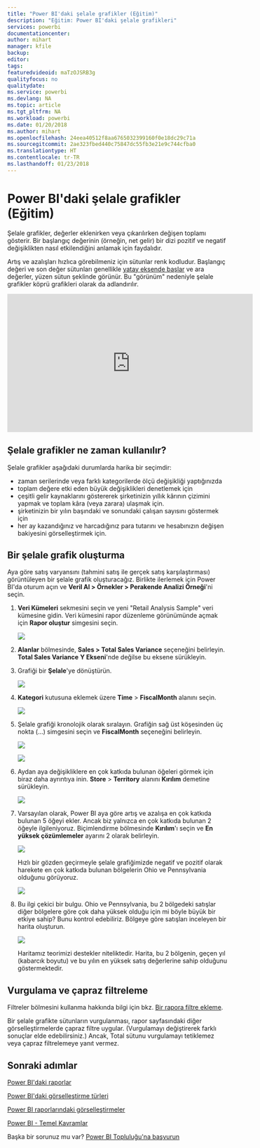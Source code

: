 ```yaml
---
title: "Power BI'daki şelale grafikler (Eğitim)"
description: "Eğitim: Power BI'daki şelale grafikleri"
services: powerbi
documentationcenter: 
author: mihart
manager: kfile
backup: 
editor: 
tags: 
featuredvideoid: maTzOJSRB3g
qualityfocus: no
qualitydate: 
ms.service: powerbi
ms.devlang: NA
ms.topic: article
ms.tgt_pltfrm: NA
ms.workload: powerbi
ms.date: 01/20/2018
ms.author: mihart
ms.openlocfilehash: 24eea40512f8aa6765032399160f0e18dc29c71a
ms.sourcegitcommit: 2ae323fbed440c75847dc55fb3e21e9c744cfba0
ms.translationtype: HT
ms.contentlocale: tr-TR
ms.lasthandoff: 01/23/2018
---
```

# <a name="waterfall-charts-in-power-bi-tutorial"></a>Power BI'daki şelale grafikler (Eğitim)
Şelale grafikler, değerler eklenirken veya çıkarılırken değişen toplamı gösterir. Bir başlangıç değerinin (örneğin, net gelir) bir dizi pozitif ve negatif değişiklikten nasıl etkilendiğini anlamak için faydalıdır.

Artış ve azalışları hızlıca görebilmeniz için sütunlar renk kodludur. Başlangıç değeri ve son değer sütunları genellikle [yatay eksende başlar](https://support.office.com/article/Create-a-waterfall-chart-in-Office-2016-for-Windows-8de1ece4-ff21-4d37-acd7-546f5527f185#BKMK_Float "start on the horizontal axis") ve ara değerler, yüzen sütun şeklinde görünür. Bu "görünüm" nedeniyle şelale grafikler köprü grafikleri olarak da adlandırılır.

<iframe width="560" height="315" src="https://www.youtube.com/embed/qKRZPBnaUXM" frameborder="0" allow="autoplay; encrypted-media" allowfullscreen></iframe>

## <a name="when-to-use-a-waterfall-chart"></a>Şelale grafikler ne zaman kullanılır?
Şelale grafikler aşağıdaki durumlarda harika bir seçimdir:

* zaman serilerinde veya farklı kategorilerde ölçü değişikliği yaptığınızda
* toplam değere etki eden büyük değişiklikleri denetlemek için
* çeşitli gelir kaynaklarını göstererek şirketinizin yıllık kârının çizimini yapmak ve toplam kâra (veya zarara) ulaşmak için.
* şirketinizin bir yılın başındaki ve sonundaki çalışan sayısını göstermek için
* her ay kazandığınız ve harcadığınız para tutarını ve hesabınızın değişen bakiyesini görselleştirmek için. 

## <a name="create-a-waterfall-chart"></a>Bir şelale grafik oluşturma
Aya göre satış varyansını (tahmini satış ile gerçek satış karşılaştırması) görüntüleyen bir şelale grafik oluşturacağız. Birlikte ilerlemek için Power BI'da oturum açın ve **Veril Al \> Örnekler \> Perakende Analizi Örneği**'ni seçin. 

1. **Veri Kümeleri** sekmesini seçin ve yeni "Retail Analysis Sample" veri kümesine gidin.  Veri kümesini rapor düzenleme görünümünde açmak için **Rapor oluştur** simgesini seçin. 
   
    ![](media/power-bi-visualization-waterfall-charts/power-bi-waterfall-report.png)
2. **Alanlar** bölmesinde, **Sales \> Total Sales Variance** seçeneğini belirleyin. **Total Sales Variance** **Y Ekseni**'nde değilse bu eksene sürükleyin.
3. Grafiği bir **Şelale**'ye dönüştürün. 
   
    ![](media/power-bi-visualization-waterfall-charts/convertwaterfall.png)
4. **Kategori** kutusuna eklemek üzere **Time** \> **FiscalMonth** alanını seçin. 
   
    ![](media/power-bi-visualization-waterfall-charts/power-bi-waterfall.png)
5. Şelale grafiği kronolojik olarak sıralayın. Grafiğin sağ üst köşesinden üç nokta (...) simgesini seçin ve **FiscalMonth** seçeneğini belirleyin.
   
    ![](media/power-bi-visualization-waterfall-charts/power-bi-waterfall-sort.png)
   
    ![](media/power-bi-visualization-waterfall-charts/power-bi-waterfall-sorted.png)
6. Aydan aya değişikliklere en çok katkıda bulunan öğeleri görmek için biraz daha ayrıntıya inin. **Store** > **Territory** alanını **Kırılım** demetine sürükleyin.
   
    ![](media/power-bi-visualization-waterfall-charts/power-bi-waterfall-breakdown.png)
7. Varsayılan olarak, Power BI aya göre artış ve azalışa en çok katkıda bulunan 5 öğeyi ekler. Ancak biz yalnızca en çok katkıda bulunan 2 öğeyle ilgileniyoruz.  Biçimlendirme bölmesinde **Kırılım**'ı seçin ve **En yüksek çözümlemeler** ayarını 2 olarak belirleyin.
   
    ![](media/power-bi-visualization-waterfall-charts/power-bi-waterfall-breakdown-maximum.png)
   
    Hızlı bir gözden geçirmeyle şelale grafiğimizde negatif ve pozitif olarak harekete en çok katkıda bulunan bölgelerin Ohio ve Pennsylvania olduğunu görüyoruz. 
   
    ![](media/power-bi-visualization-waterfall-charts/power-bi-waterfall-axis.png)
8. Bu ilgi çekici bir bulgu. Ohio ve Pennsylvania, bu 2 bölgedeki satışlar diğer bölgelere göre çok daha yüksek olduğu için mi böyle büyük bir etkiye sahip?  Bunu kontrol edebiliriz. Bölgeye göre satışları inceleyen bir harita oluşturun.  
   
    ![](media/power-bi-visualization-waterfall-charts/power-bi-map.png)
   
    Haritamız teorimizi destekler niteliktedir.  Harita, bu 2 bölgenin, geçen yıl (kabarcık boyutu) ve bu yılın en yüksek satış değerlerine sahip olduğunu göstermektedir.

## <a name="highlighting-and-cross-filtering"></a>Vurgulama ve çapraz filtreleme
Filtreler bölmesini kullanma hakkında bilgi için bkz. [Bir rapora filtre ekleme](power-bi-report-add-filter.md).

Bir şelale grafikte sütunların vurgulanması, rapor sayfasındaki diğer görselleştirmelerde çapraz filtre uygular. (Vurgulamayı değiştirerek farklı sonuçlar elde edebilirsiniz.) Ancak, Total sütunu vurgulamayı tetiklemez veya çapraz filtrelemeye yanıt vermez.

## <a name="next-steps"></a>Sonraki adımlar
[Power BI'daki raporlar](service-reports.md)

[Power BI'daki görselleştirme türleri](power-bi-visualization-types-for-reports-and-q-and-a.md)

[Power BI raporlarındaki görselleştirmeler](power-bi-report-visualizations.md)

[Power BI - Temel Kavramlar](service-basic-concepts.md)

Başka bir sorunuz mu var? [Power BI Topluluğu'na başvurun](http://community.powerbi.com/)


